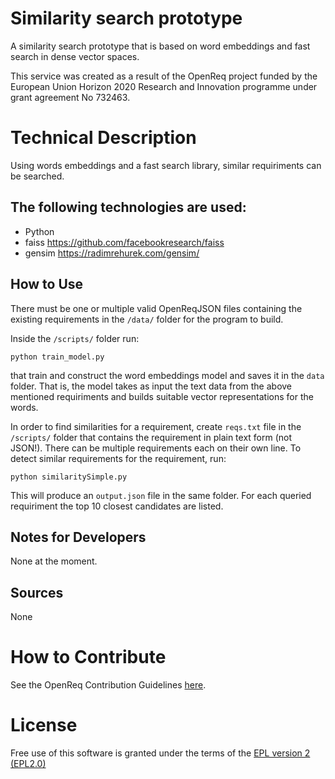 # Similarity search prototype

A similarity search prototype that is based on word embeddings and fast search in dense vector spaces.


This service was created as a result of the OpenReq project funded by the European Union Horizon 2020 Research and Innovation programme under grant agreement No 732463.

# Technical Description

Using words embeddings and a fast search library, similar requiriments can be searched. 

## The following technologies are used:
- Python
- faiss  https://github.com/facebookresearch/faiss
- gensim https://radimrehurek.com/gensim/
	

## How to Use

There must be one or multiple valid OpenReqJSON files containing the existing requirements in the `/data/` folder for the program to build.

Inside the `/scripts/` folder run:

`python train_model.py` 

that train and construct the word embeddings model and saves it in the `data` folder. That is, the model takes as input the text data from the above mentioned requiriments and builds suitable vector representations for the words.  

In order to find similarities for a requirement, create  `reqs.txt` file in the `/scripts/` folder that contains the requirement in plain text form (not JSON!). There can be multiple requirements each on their own line. To detect similar requirements for the requirement, run:

`python similaritySimple.py` 

This will produce an `output.json` file in the same folder. For each queried requiriment the top 10 closest candidates are listed.


## Notes for Developers

None at the moment.

## Sources

None

# How to Contribute
See the OpenReq Contribution Guidelines [here](https://github.com/OpenReqEU/OpenReq/blob/master/CONTRIBUTING.md).

# License

Free use of this software is granted under the terms of the [EPL version 2 (EPL2.0)](https://www.eclipse.org/legal/epl-2.0/)
